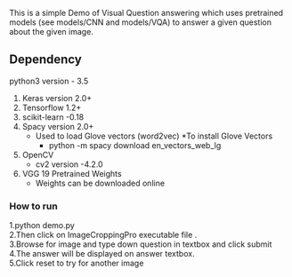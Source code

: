 

This is a simple Demo of Visual Question answering which uses pretrained models (see models/CNN and models/VQA) to answer a given question about the given image.

## Dependency
python3 version - 3.5
1. Keras version 2.0+
2. Tensorflow 1.2+
3. scikit-learn -0.18
4. Spacy version 2.0+
    * Used to load Glove vectors (word2vec)
    *To install Glove Vectors
       * python -m spacy download en_vectors_web_lg
5. OpenCV 
    * cv2 version -4.2.0
6. VGG 19 Pretrained Weights
    * Weights can be downloaded online
### How to run

1.python demo.py </br>
2.Then click on ImageCroppingPro executable file .</br>
3.Browse for image and type down question in textbox and click submit</br>
4.The answer will be displayed on answer textbox.</br>
5.Click reset to try for another image</br>









